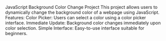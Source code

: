 JavaScript Background Color Change Project
This project allows users to dynamically change the background color of a webpage using JavaScript.
Features:
Color Picker: Users can select a color using a color picker interface.
Immediate Update: Background color changes immediately upon color selection.
Simple Interface: Easy-to-use interface suitable for beginners.

